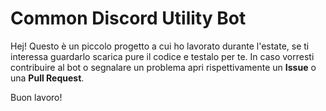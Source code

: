 # Common Discord Utility Bot

Hej! Questo è un piccolo progetto a cui ho lavorato durante l'estate, se ti interessa guardarlo scarica pure il codice e testalo per te.
In caso vorresti contribuire al bot o segnalare un problema apri rispettivamente un **Issue** o una **Pull Request**.

Buon lavoro!
